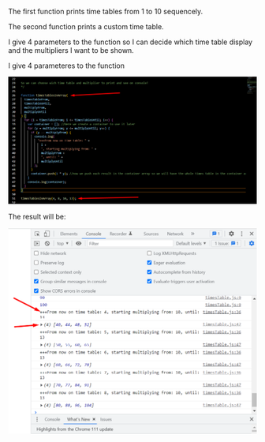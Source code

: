 The first function prints time tables from 1 to 10 sequencely. 

The second function prints a custom time table.

I give 4 parameters to the function so I can decide which time table display and the multipliers I want to be shown.

I give 4 parameteres to the function

![Alt text](time_table_1.png?raw=true "Optional Title")

The result will be: 

![Alt text](time_table_2.png?raw=true "Optional Title")

